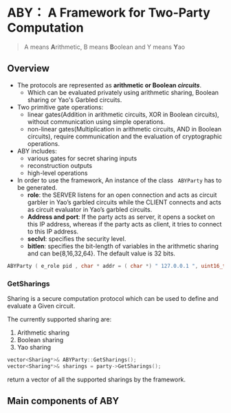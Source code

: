 # ABY： A Framework for Two-Party Computation

> A means **A**rithmetic, B means **B**oolean and Y means **Y**ao

## Overview

- The protocols are represented as **arithmetic or Boolean *circuits***.
  - Which can be evaluated privately using arithmetic sharing, Boolean sharing or Yao's Garbled circuits.
- Two primitive gate operations:
  - linear gates(Addition in arithmetic circuits, XOR in Boolean circuits), without communication using simple operations.
  - non-linear gates(Multiplication in arithmetic circuits, AND in Boolean circuits), require communication and the evaluation of cryptographic operations.
- ABY includes:
  - various gates for secret sharing inputs
  - reconstruction outputs
  - high-level operations
- In order to use the framework, An instance of the class ` ABYParty` has to be generated.
  - **role**: the SERVER listens for an open connection and acts as circuit garbler in Yao’s garbled circuits while the CLIENT connects and acts as circuit evaluator in Yao’s garbled circuits.
  - **Address and port**: If the party acts as server, it opens a socket on this IP address, whereas if the party acts as client, it tries to connect to this IP address.
  - **seclvl**: specifies the security level.
  - **bitlen**: specifies the bit-length of variables in the arithmetic sharing and can be{8,16,32,64}. The default value is 32 bits.

```c++
ABYParty ( e_role pid , char * addr = ( char *) " 127.0.0.1 ", uint16_t port = 7766 , seclvl seclvl = LT, uint32_t bitlen = 32, uint32_t nthreads = 2, e_mt_gen_alg mg_algo = MT_OT , uint32_t maxgates = 4000000) ;
```

### GetSharings

Sharing is a secure computation protocol which can be used to define and evaluate a Given circuit.

The currently supported sharing are:

1. Arithmetic sharing
2. Boolean sharing
3. Yao sharing

```c++
vector<Sharing*>& ABYParty::GetSharings();
vector<Sharing*>& sharings = party->GetSharings();
```

return a vector of all the supported sharings by the framework.

## Main components of ABY

